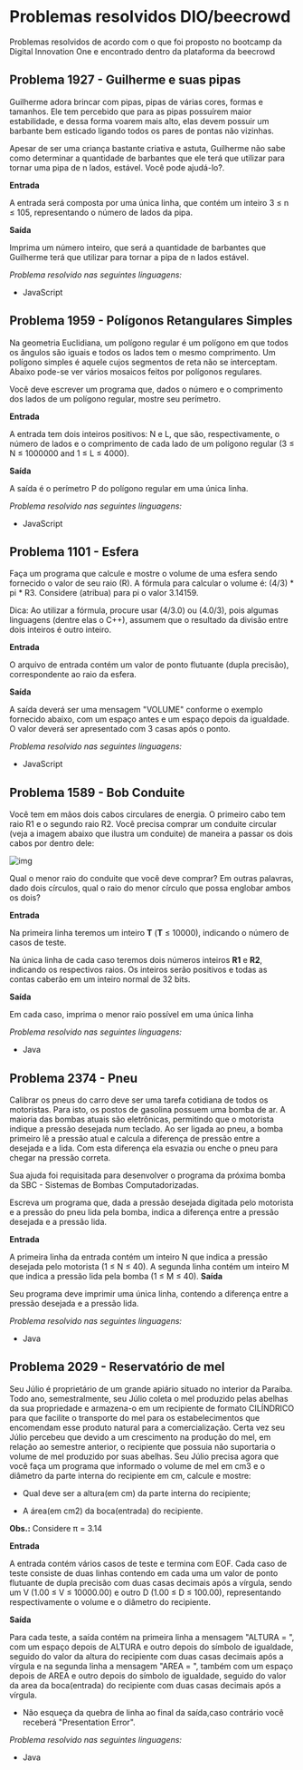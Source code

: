 # Problemas resolvidos DIO/beecrowd

Problemas resolvidos de acordo com o que foi proposto no bootcamp da Digital Innovation One e encontrado dentro da plataforma da beecrowd

## Problema 1927 - Guilherme e suas pipas

Guilherme adora brincar com pipas, pipas de várias cores, formas e tamanhos. Ele tem percebido que para as pipas possuírem maior estabilidade, e dessa forma voarem mais alto, elas devem possuir um barbante bem esticado ligando todos os pares de pontas não vizinhas.

Apesar de ser uma criança bastante criativa e astuta, Guilherme não sabe como determinar a quantidade de barbantes que ele terá que utilizar para tornar uma pipa de n lados, estável. Você pode ajudá-lo?.

**Entrada**

A entrada será composta por uma única linha, que contém um inteiro 3 ≤ n ≤ 105, representando o número de lados da pipa.

**Saída**

Imprima um número inteiro, que será a quantidade de barbantes que Guilherme terá que utilizar para tornar a pipa de n lados estável.

*Problema resolvido nas seguintes linguagens:*
- JavaScript

## Problema 1959 - Polígonos Retangulares Simples

Na geometria Euclidiana, um polígono regular é um polígono em que todos os ângulos são iguais e todos os lados tem o mesmo comprimento. Um polígono simples é aquele cujos segmentos de reta não se interceptam. Abaixo pode-se ver vários mosaicos feitos por polígonos regulares.

Você deve escrever um programa que, dados o número e o comprimento dos lados de um polígono regular, mostre seu perímetro.

**Entrada**

A entrada tem dois inteiros positivos: N e L, que são, respectivamente, o número de lados e o comprimento de cada lado de um polígono regular (3 ≤ N ≤ 1000000 and 1 ≤ L ≤ 4000).

**Saída**

A saída é o perímetro P do polígono regular em uma única linha.

*Problema resolvido nas seguintes linguagens:*
- JavaScript

## Problema 1101 - Esfera

Faça um programa que calcule e mostre o volume de uma esfera sendo fornecido o valor de seu raio (R). A fórmula para calcular o volume é: (4/3) * pi * R3. Considere (atribua) para pi o valor 3.14159.

Dica: Ao utilizar a fórmula, procure usar (4/3.0) ou (4.0/3), pois algumas linguagens (dentre elas o C++), assumem que o resultado da divisão entre dois inteiros é outro inteiro.

**Entrada**

O arquivo de entrada contém um valor de ponto flutuante (dupla precisão), correspondente ao raio da esfera.

**Saída**

A saída deverá ser uma mensagem "VOLUME" conforme o exemplo fornecido abaixo, com um espaço antes e um espaço depois da igualdade. O valor deverá ser apresentado com 3 casas após o ponto.

*Problema resolvido nas seguintes linguagens:*
- JavaScript

## Problema 1589 - Bob Conduite

Você tem em mãos dois cabos circulares de energia. O primeiro cabo  tem raio R1 e o segundo raio R2. Você precisa comprar um conduite  circular (veja a imagem abaixo que ilustra um conduite) de maneira a  passar os dois cabos por dentro dele:

![img](https://resources.urionlinejudge.com.br/gallery/images/problems/UOJ_1589.jpg)

Qual o menor raio do conduite que você deve comprar? Em outras  palavras, dado dois círculos, qual o raio do menor círculo que possa  englobar ambos os dois?

**Entrada**

Na primeira linha teremos um inteiro **T** (**T** ≤ 10000), indicando o número de casos de teste.

Na única linha de cada caso teremos dois números inteiros **R1** e **R2**, indicando os respectivos raios. Os inteiros serão positivos e todas as contas caberão em um inteiro normal de 32 bits.

**Saída**

Em cada caso, imprima o menor raio possível em uma única linha

*Problema resolvido nas seguintes linguagens:*
- Java

## Problema 2374 - Pneu


Calibrar os pneus do carro deve ser uma tarefa cotidiana de todos os motoristas. Para isto, os postos de gasolina possuem uma bomba de ar. A maioria das bombas atuais são eletrônicas, permitindo que o motorista indique a pressão desejada num teclado. Ao ser ligada ao pneu, a bomba primeiro lê a pressão atual e calcula a diferença de pressão entre a desejada e a lida. Com esta diferença ela esvazia ou enche o pneu para chegar na pressão correta.

Sua ajuda foi requisitada para desenvolver o programa da próxima bomba da SBC - Sistemas de Bombas Computadorizadas.

Escreva um programa que, dada a pressão desejada digitada pelo motorista e a pressão do pneu lida pela bomba, indica a diferença entre a pressão desejada e a pressão lida.

**Entrada**

A primeira linha da entrada contém um inteiro N que indica a pressão desejada pelo motorista (1 ≤ N ≤ 40). A segunda linha contém um inteiro M que indica a pressão lida pela bomba (1 ≤ M ≤ 40).
**Saída**

Seu programa deve imprimir uma única linha, contendo a diferença entre a pressão desejada e a pressão lida.

*Problema resolvido nas seguintes linguagens:*
- Java

## Problema 2029 - Reservatório de mel

Seu Júlio é proprietário de um grande apiário situado no interior da Paraíba. Todo ano, semestralmente, seu Júlio coleta o mel produzido pelas abelhas da sua propriedade e armazena-o em um recipiente de formato CILÍNDRICO para que facilite o transporte do mel para os estabelecimentos que encomendam esse produto natural para a comercialização.
Certa vez seu Júlio percebeu que devido a um crescimento na produção do mel, em relação ao semestre anterior, o recipiente que possuia não suportaria o volume de mel produzido por suas abelhas. Seu Júlio precisa agora que você faça um programa que informado o volume de mel em cm3 e o diâmetro da parte interna do recipiente em cm, calcule e mostre:

- Qual deve ser a altura(em cm) da parte interna do recipiente;

- A área(em cm2) da boca(entrada) do recipiente.

**Obs.:** Considere π = 3.14

**Entrada**

A entrada contém vários casos de teste e termina com EOF. Cada caso de teste consiste de duas linhas contendo em cada uma um valor de ponto flutuante de dupla precisão com duas casas decimais após a vírgula, sendo um V (1.00 ≤ V ≤ 10000.00) e outro D (1.00 ≤ D ≤ 100.00), representando respectivamente o volume e o diâmetro do recipiente.

**Saída**

Para cada teste, a saída contém na primeira linha a mensagem "ALTURA = ", com um espaço depois de ALTURA e outro depois do símbolo de igualdade, seguido do valor da altura do recipiente com duas casas decimais após a vírgula e na segunda linha a mensagem "AREA = ", também com um espaço depois de AREA e outro depois do símbolo de igualdade, seguido do valor da area da boca(entrada) do recipiente com duas casas decimais após a vírgula.

- Não esqueça da quebra de linha ao final da saída,caso contrário você receberá "Presentation Error".

*Problema resolvido nas seguintes linguagens:*

- Java
